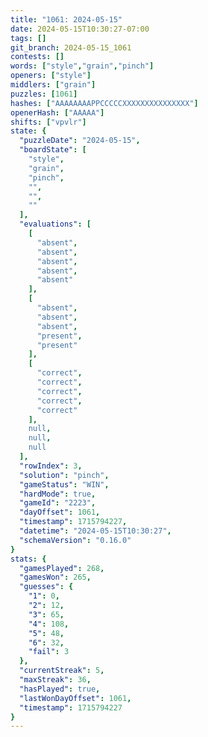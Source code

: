 ```yaml
---
title: "1061: 2024-05-15"
date: 2024-05-15T10:30:27-07:00
tags: []
git_branch: 2024-05-15_1061
contests: []
words: ["style","grain","pinch"]
openers: ["style"]
middlers: ["grain"]
puzzles: [1061]
hashes: ["AAAAAAAAPPCCCCCXXXXXXXXXXXXXXX"]
openerHash: ["AAAAA"]
shifts: ["vpvlr"]
state: {
  "puzzleDate": "2024-05-15",
  "boardState": [
    "style",
    "grain",
    "pinch",
    "",
    "",
    ""
  ],
  "evaluations": [
    [
      "absent",
      "absent",
      "absent",
      "absent",
      "absent"
    ],
    [
      "absent",
      "absent",
      "absent",
      "present",
      "present"
    ],
    [
      "correct",
      "correct",
      "correct",
      "correct",
      "correct"
    ],
    null,
    null,
    null
  ],
  "rowIndex": 3,
  "solution": "pinch",
  "gameStatus": "WIN",
  "hardMode": true,
  "gameId": "2223",
  "dayOffset": 1061,
  "timestamp": 1715794227,
  "datetime": "2024-05-15T10:30:27",
  "schemaVersion": "0.16.0"
}
stats: {
  "gamesPlayed": 268,
  "gamesWon": 265,
  "guesses": {
    "1": 0,
    "2": 12,
    "3": 65,
    "4": 108,
    "5": 48,
    "6": 32,
    "fail": 3
  },
  "currentStreak": 5,
  "maxStreak": 36,
  "hasPlayed": true,
  "lastWonDayOffset": 1061,
  "timestamp": 1715794227
}
---
```

<!-- more -->
